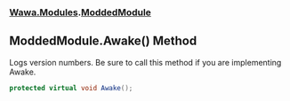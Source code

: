 ### [Wawa.Modules](Wawa.Modules.md 'Wawa.Modules').[ModdedModule](ModdedModule.md 'Wawa.Modules.ModdedModule')

## ModdedModule.Awake() Method

Logs version numbers. Be sure to call this method if you are implementing Awake.

```csharp
protected virtual void Awake();
```